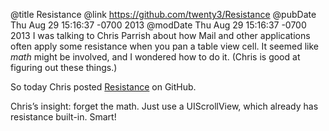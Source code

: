 @title Resistance
@link https://github.com/twenty3/Resistance
@pubDate Thu Aug 29 15:16:37 -0700 2013
@modDate Thu Aug 29 15:16:37 -0700 2013
I was talking to Chris Parrish about how Mail and other applications often apply some resistance when you pan a table view cell. It seemed like *math* might be involved, and I wondered how to do it. (Chris is good at figuring out these things.)

So today Chris posted <a href="https://github.com/twenty3/Resistance">Resistance</a> on GitHub.

Chris’s insight: forget the math. Just use a UIScrollView, which already has resistance built-in. Smart!
